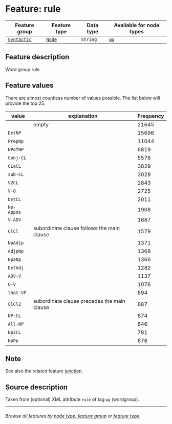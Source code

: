 # Feature: rule

Feature group | Feature type | Data type | Available for node types
---  | --- | --- | ---
[`Syntactic`](featuresbygroup.md#syntactic-features) | [`Node`](featuresbyfeaturetype.md#node-features) | `String` | [`wg`](featuresbynodetype.md#wordgroup-nodes)

## Feature description

Word group rule

## Feature values

There are almost countless number of values possible. The list below will provide the top 25.

value | explanation | Frequency
--- | --- | ---
` ` | empty |	 21645
`DetNP` | | 15696
`PrepNp` | | 11044
`NPofNP` | | 6819
`Conj-CL`	| | 5576
`CLaCL` | | 3829
`sub-CL`  | | 	 3029
`V2CL`	 | |  	 2843
`V-O`	  | | 	 2725
`DetCL`	  | | 	 2011
`Np-Appos` | |	1908
`V-ADV`   | |	 1687
`ClCl`	  | subordinate clause follows the main clause | 1579
`NpAdjp`	 | | 1371
`AdjpNp`  | | 1368
`NpaNp`	 | |  1366
`DetAdj`  | | 1282
`ADV-V`	 | | 1137
`O-V`	 | | 1076
`that-VP`	 | | 894
`ClCl2` | subordinate clause precedes the main clause | 887
`NP-CL`	 | | 874
`All-NP`  | | 846
`Np2CL` | | 781
`NpPp` | | 676

## Note

See also the related feature [junction](junction.md#readme).

## Source description

Taken from (optional) XML attribute `rule` of tag `wg` (wordgroup).

---
###### *Browse all features by [node type](featuresbynodetype.md#readme), [feature group](featuresbygroup.md#readme) or [feature type](featuresbyfeaturetype.md#readme).*
